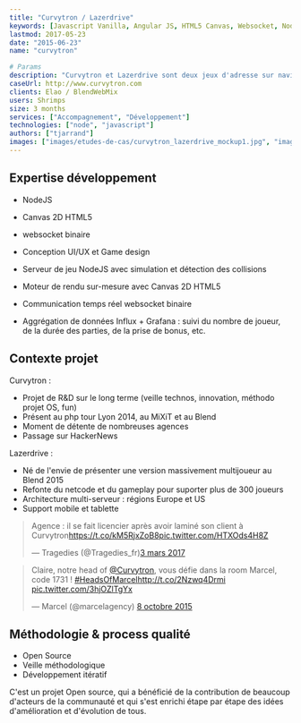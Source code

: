 ```yaml
---
title: "Curvytron / Lazerdrive"
keywords: [Javascript Vanilla, Angular JS, HTML5 Canvas, Websocket, Node JS, GulpJS]
lastmod: 2017-05-23
date: "2015-06-23"
name: "curvytron"

# Params
description: "Curvytron et Lazerdrive sont deux jeux d'adresse sur navigateur. Curvytron est d'abord né d'un projet de veille interne et a par la suite été présenté au PHP tour en 2014 et au Blend Web Mix 2015. Il a été le point de départ du jeu Lazerdrive."
caseUrl: http://www.curvytron.com
clients: Elao / BlendWebMix
users: Shrimps
size: 3 months
services: ["Accompagnement", "Développement"]
technologies: ["node", "javascript"]
authors: ["tjarrand"]
images: ["images/etudes-de-cas/curvytron_lazerdrive_mockup1.jpg", "images/etudes-de-cas/curvytron_lazerdrive_mockup2.jpg", "images/etudes-de-cas/curvytron_lazerdrive_mockup3.jpg"]
---
```


## Expertise développement

* NodeJS
* Canvas 2D HTML5
* websocket binaire

* Conception UI/UX et Game design</span></li>
* Serveur de jeu NodeJS avec simulation et détection des collisions</span></li>
* Moteur de rendu sur-mesure avec Canvas 2D HTML5</span></li>
* Communication temps réel websocket binaire</span></li>
* Aggrégation de données Influx + Grafana : suivi du nombre de joueur, de la durée des parties, de la prise de bonus, etc.</span></li>
     
## Contexte projet

Curvytron :

* Projet de R&D sur le long terme (veille technos, innovation, méthodo projet OS, fun)
* Présent au php tour Lyon 2014, au MiXiT et au Blend
* Moment de détente de nombreuses agences
* Passage sur HackerNews
        
Lazerdrive :

* Né de l'envie de présenter une version massivement multijoueur au Blend 2015
* Refonte du netcode et du gameplay pour suporter plus de 300 joueurs
* Architecture multi-serveur : régions Europe et US
* Support mobile et tablette

<blockquote class="twitter-tweet" data-lang="fr"><p lang="fr" dir="ltr">Agence : il se fait licencier après avoir laminé son client à Curvytron<a href="https://t.co/kM5RjxZoB8">https://t.co/kM5RjxZoB8</a><a href="https://t.co/HTXOds4H8Z">pic.twitter.com/HTXOds4H8Z</a></p>&mdash; Tragedies (@Tragedies_fr)<a href="https://twitter.com/Tragedies_fr/status/837699741664280576">3 mars 2017</a></blockquote>
<blockquote class="twitter-tweet" data-lang="fr"><p lang="fr" dir="ltr">Claire, notre head of <a href="https://twitter.com/Curvytron">@Curvytron</a>, vous défie dans la room Marcel, code 1731 ! <a href="https://twitter.com/hashtag/HeadsOfMarcel?src=hash">#HeadsOfMarcel</a><a href="http://t.co/2Nzwq4Drmi">http://t.co/2Nzwq4Drmi</a> <a href="http://t.co/3hjOZlTgYx">pic.twitter.com/3hjOZlTgYx</a></p>&mdash; Marcel (@marcelagency) <a href="https://twitter.com/marcelagency/status/652119894645972992">8 octobre 2015</a></blockquote>

## Méthodologie & process qualité

* Open Source
* Veille méthodologique
* Développement itératif

C'est un projet Open source, qui a bénéficié de la contribution de beaucoup d'acteurs de la communauté et qui s'est enrichi étape par étape des idées d'amélioration et d'évolution de tous.

<script async src="//platform.twitter.com/widgets.js" charset="utf-8"></script>

